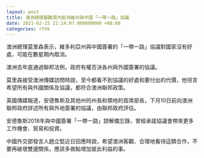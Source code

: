 ```yaml
---
layout: post
title: 澳洲總理擬數周內取消維州與中國「一帶一路」協議
date: 2021-02-15 21:14:07.000000000 +08:00
categories: rthk
---
```


澳洲總理莫里森表示，維多利亞州與中國簽署的「一帶一路」協議對國家沒有好處，可能在數星期內取消。

澳洲去年底通過聯邦法例，政府有權否決各州與外國簽署的協議。

莫里森接受澳洲傳媒訪問時說，至今都看不到協議的好處和要付出的代價，他坦言希望所有與外國關係及協議，都符合澳洲聯邦政策。

英國傳媒報道，安德魯斯及其他州的州長和領地的首席部長，下月10日前向澳洲聯邦政府詳述所有與外地簽署的協議，由聯邦政府評估。

安德魯斯2018年與中國簽署「一帶一路」諒解備忘錄，曾經承諾協議會帶來更多工作機會、貿易和投資。

中國外交部發言人趙立堅近日回應時說，希望澳洲客觀、合理地看待這類合作，不要再破壞雙邊關係，應該多做點增加彼此利益的事。
